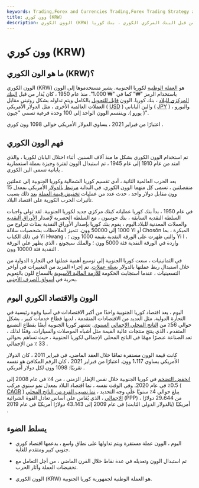 ```yaml
---
keywords: Trading,Forex and Currencies Trading,Forex Trading Strategy and Education,Strategy and Education
title: وون كوري (KRW)
description: الوون الكوري (KRW) هو العملة الوطنية لكوريا الجنوبية. منذ عام 1950 ، تم إدارته من قبل البنك المركزي الكوري ، بنك كوريا.
---
```


# وون كوري (KRW)
## ما هو الون الكوري (KRW)؟

الوون الكوري (KRW) هو [العملة الوطنية](/national-currency) لكوريا الجنوبية. يشير مستخدموها إلى الوون باستخدام الرمز "₩" كما في "₩ 1،000". منذ عام 1950 ، كان يُدار من قبل [البنك المركزي للبلاد](/centralbank) ، بنك كوريا. الوون [قابل للتحويل](/convertibility) بالكامل ويتم تداوله بشكل روتيني مقابل العملات العالمية الأخرى ، مثل الدولار الأمريكي ( [USD](/usd-united-states-dollar) ) والين الياباني ( [JPY](/jpy-japanese-yen) ) ، واليورو ( [يورو](/euro) ). وينقسم الوون الواحد إلى 100 وحدة فرعية تسمى "جيون".

اعتبارًا من فبراير 2021 ، يساوي الدولار الأمريكي حوالي 1098 وون كوري .

## فهم الوون الكوري

تم استخدام الوون الكوري بشكل ما منذ آلاف السنين. أثناء احتلال اليابان لكوريا ، والذي امتد من عام 1910 إلى عام 1945 ، تم استبدال الوون لفترة وجيزة بعملة استعمارية يابانية تسمى الين الكوري .

بعد الحرب العالمية الثانية ، أدى تقسيم كوريا الشمالية وكوريا الجنوبية إلى عملتين منفصلتين ، تسمى كل منهما الوون الكوري. في البداية [مرتبط بالدولار](/currency-peg) الأمريكي بمعدل 15 وون مقابل دولار واحد ، حدث عدد من عمليات [تخفيض قيمة العملة](/devaluation) [بعد](/devaluation) ذلك بسبب تأثيرات الحرب الكورية على اقتصاد البلاد.

في عام 1950 ، بدأ بنك كوريا عملياته كبنك مركزي جديد لكوريا الجنوبية. لقد تولى واجبات السلطة النقدية السابقة ، بنك جوسون ، مع السلطة الحصرية لإصدار [الأوراق النقدية](/banknote) والعملات المعدنية للبلاد.اليوم ، يقوم بنك كوريا بإصدار الأوراق النقدية بفئات تتراوح من 1000 إلى 50000 وون. تتميز الملاحظات بشخصيات سلالة Yi أو Chosŏn المبكرة ، بما في ذلك الكتاب Yi Hwang ، والتي ظهرت على الورقة النقدية بقيمة 1000 وون ؛ Yi I ، واردة في الورقة النقدية فئة 5000 وون ؛ والملك سيجونغ ، الذي يظهر على الورقة النقدية فئة 10000 وون .

في الثمانينيات ، سعت كوريا الجنوبية إلى توسيع أهمية عملتها في التجارة الدولية من خلال استبدال ربط عملتها بالدولار [بسلة عملات](/currencybasket). تم إجراء المزيد من التغييرات في أواخر التسعينيات ، عندما استجابت الحكومة [للأزمة المالية الآسيوية](/asian-financial-crisis) بالسماح للون بالتعويم بحرية في [أسواق الصرف الأجنبي](/foreign-exchange-markets).

## الوون والاقتصاد الكوري اليوم

اليوم ، يعد اقتصاد كوريا الجنوبية واحدًا من أكبر الاقتصادات في آسيا وقوة رئيسية في التجارة الدولية. مثل العديد من الاقتصادات المتقدمة ، لديها قطاع خدمات كبير ، يشكل حوالي 56٪ من [الناتج المحلي الإجمالي](/gdp) [السنوي](/gdp). تشتهر كوريا الجنوبية أيضًا بقطاع التصنيع المتقدم ، الذي ينتج منتجات عالية القيمة مثل أشباه الموصلات والسيارات. وفقًا لذلك ، تعد الصناعة عنصرًا مهمًا في الناتج المحلي الإجمالي لكوريا الجنوبية ، حيث تساهم بحوالي 33 ٪ من الإجمالي .

كانت قيمة الوون مستقرة تمامًا خلال العقد الماضي. في فبراير 2011 ، كان الدولار الأمريكي يساوي 1،117 وون. اعتبارًا من فبراير 2021 ، كان الرقم المكافئ هو نفسه تقريبًا: 1098 وون لكل دولار أمريكي .

[انخفض التضخم](/inflation) في كوريا الجنوبية خلال نفس الإطار الزمني ، من 4٪ في عام 2008 إلى 0.5٪ في عام 2020. وفي الوقت نفسه ، نما اقتصاد البلاد بمعدل نمو سنوي مركب ( [CAGR](/cagr) ) يبلغ حوالي 4٪ سنويًا على وجه التحديد ، [نما نصيب الفرد من الناتج المحلي الإجمالي](/per-capita-gdp) ، الذي يُقاس على أساس تعادل القوة الشرائية (PPP) ، من 29،644 دولارًا أمريكيًا (بالدولار الدولي الثابت) في عام 2009 إلى 43،143 دولارًا أمريكيًا في عام 2019 .

## يسلط الضوء

- اليوم ، الوون عملة مستقرة ويتم تداولها على نطاق واسع ، يدعمها اقتصاد كوري جنوبي كبير ومتقدم للغاية.

- تم استبدال الوون وتعديله في عدة نقاط خلال القرن الماضي ، من أجل التعامل مع تخفيضات العملة وآثار الحرب.

- الوون الكوري (KRW) هو العملة الوطنية لجمهورية كوريا الجنوبية.

